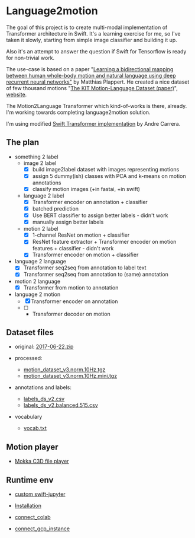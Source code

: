 # Language2motion

The goal of this project is to create multi-modal implementation of Transformer architecture in Swift. It's a learning exercise for me, so I've taken it slowly, starting from simple image classifier and building it up.

Also it's an attempt to answer the question if Swift for Tensorflow is ready for non-trivial work.

The use-case is based on a paper "[Learning a bidirectional mapping between human whole-body motion and natural language using deep recurrent neural networks"](https://arxiv.org/abs/1705.06400) by Matthias Plappert. He created a nice dataset of few thousand motions "[The KIT Motion-Language Dataset (paper)](https://arxiv.org/abs/1607.03827)", [website](https://motion-annotation.humanoids.kit.edu/dataset/).

The Motion2Language Transformer which kind-of-works is there, already. I'm working towards completing language2motion solution.

I'm using modified [Swift Transformer implementation](https://github.com/acarrera94/swift-models/tree/translation/Models/Translation) by Andre Carrera.

## The plan
- something 2 label
  - image 2 label
    - [x] build image2label dataset with images representing motions
    - [x] assign 5 dummy(ish) classes with PCA and k-means on motion annotations
    - [x] classify motion images (+in fastai, +in swift)
  - language 2 label
    - [x] Transformer encoder on annotation + classifier
    - [x] batched prediction
    - [x] Use BERT classifier to assign better labels - didn't work
    - [x] manually assign better labels
  - motion 2 label
    - [x] 1-channel ResNet on motion + classifier
    - [x] ResNet feature extractor + Transformer encoder on motion features + classifier - didn't work
    - [x] Transformer encoder on motion + classifier
- language 2 language
    - [x] Transformer seq2seq from annotation to label text
    - [x] Transformer seq2seq from annotation to (same) annotation
- motion 2 language
  - [x] Transformer from motion to annotation
- language 2 motion
  - [x] Transformer encoder on annotation
  - [ ] * Transformer decoder on motion

## Dataset files
* original: [2017-06-22.zip](https://motion-annotation.humanoids.kit.edu/downloads/4/)
* processed: 
  * [motion_dataset_v3.norm.10Hz.tgz](https://github.com/wojtekcz/language2motion/releases/download/v0.2.0/motion_dataset_v3.norm.10Hz.tgz)
  * [motion_dataset_v3.norm.10Hz.mini.tgz](https://github.com/wojtekcz/language2motion/releases/download/v0.2.0/motion_dataset_v3.norm.10Hz.mini.tgz)

* annotations and labels:
  * [labels_ds_v2.csv](https://github.com/wojtekcz/language2motion/releases/download/v0.1.0/labels_ds_v2.csv)
  * [labels_ds_v2.balanced.515.csv](https://github.com/wojtekcz/language2motion/releases/download/v0.1.0/labels_ds_v2.balanced.515.csv)
* vocabulary
  * [vocab.txt](https://github.com/wojtekcz/language2motion/releases/download/v0.1.0/vocab.txt)


## Motion player
* [Mokka C3D file player](http://biomechanical-toolkit.github.io/mokka/index.html)

## Runtime env
* [custom swift-jupyter](https://github.com/wojtekcz/swift-jupyter/tree/language2motion)

* [Installation](docs/Installation.md)

* [connect_colab](docs/connect_colab.md)
* [connect_gcp_instance](docs/connect_gcp_instance.md)
